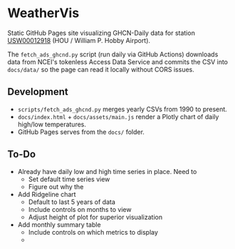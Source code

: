 # WeatherVis

Static GitHub Pages site visualizing GHCN-Daily data for station [USW00012918](https://www.ncei.noaa.gov/access/search/data-search/daily-summaries?stations=USW00012918) (HOU / William P. Hobby Airport).

The `fetch_ads_ghcnd.py` script (run daily via GitHub Actions) downloads data from NCEI's tokenless Access Data Service and commits the CSV into `docs/data/` so the page can read it locally without CORS issues.

## Development

* `scripts/fetch_ads_ghcnd.py` merges yearly CSVs from 1990 to present.
* `docs/index.html` + `docs/assets/main.js` render a Plotly chart of daily high/low temperatures.
* GitHub Pages serves from the `docs/` folder.


## To-Do

* Already have daily low and high time series in place. Need to
  * Set default time series view 
  * Figure out why the
* Add Ridgeline chart
  * Default to last 5 years of data
  * Include controls on months to view
  * Adjust height of plot for superior visualization
* Add monthly summary table
  * Include controls on which metrics to display
  * 
